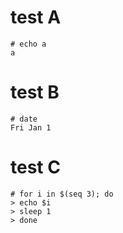 # test A

```
# echo a
a
```

# test B

```
# date
Fri Jan 1
```

# test C

```
# for i in $(seq 3); do
> echo $i
> sleep 1
> done
```